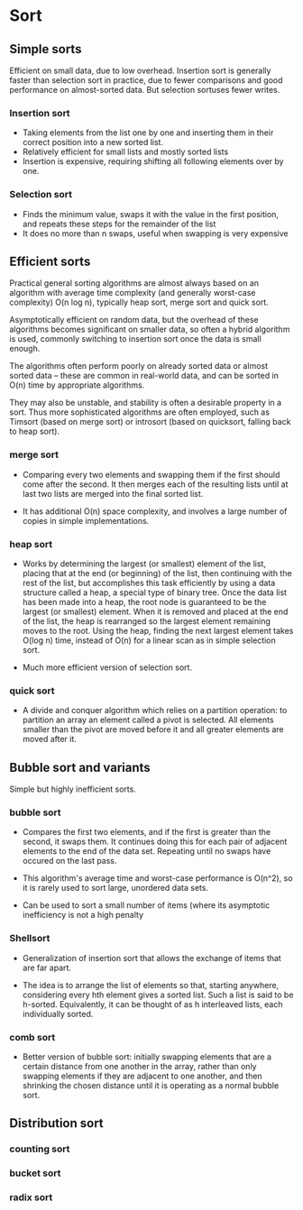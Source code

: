 # Sort

## Simple sorts

Efficient on small data, due to low overhead. Insertion sort is generally faster than selection sort in practice, due to fewer comparisons and good performance on almost-sorted data. But selection sortuses fewer writes.

### Insertion sort

- Taking elements from the list one by one and inserting them in their correct position into a new sorted list.
- Relatively efficient for small lists and mostly sorted lists
- Insertion is expensive, requiring shifting all following elements over by one.

### Selection sort

- Finds the minimum value, swaps it with the value in the first position, and repeats these steps for the remainder of the list
- It does no more than n swaps, useful when swapping is very expensive 

## Efficient sorts

Practical general sorting algorithms are almost always based on an algorithm with average time complexity (and generally worst-case complexity) O(n log n), typically heap sort, merge sort and quick sort.

Asymptotically efficient on random data, but the overhead of these algorithms becomes significant on smaller data, so often a hybrid algorithm is used, commonly switching to insertion sort once the data is small enough.

The algorithms often perform poorly on already sorted data or almost sorted data – these are common in real-world data, and can be sorted in O(n) time by appropriate algorithms.

They may also be unstable, and stability is often a desirable property in a sort. Thus more sophisticated algorithms are often employed, such as Timsort (based on merge sort) or introsort (based on quicksort, falling back to heap sort).

### merge sort

- Comparing every two elements and swapping them if the first should come after the second. It then merges each of the resulting lists until at last two lists are merged into the final sorted list.

- It has additional O(n) space complexity, and involves a large number of copies in simple implementations.

### heap sort

- Works by determining the largest (or smallest) element of the list, placing that at the end (or beginning) of the list, then continuing with the rest of the list, but accomplishes this task efficiently by using a data structure called a heap, a special type of binary tree. Once the data list has been made into a heap, the root node is guaranteed to be the largest (or smallest) element. When it is removed and placed at the end of the list, the heap is rearranged so the largest element remaining moves to the root. Using the heap, finding the next largest element takes O(log n) time, instead of O(n) for a linear scan as in simple selection sort. 

- Much more efficient version of selection sort. 

### quick sort

- A divide and conquer algorithm which relies on a partition operation: to partition an array an element called a pivot is selected. All elements smaller than the pivot are moved before it and all greater elements are moved after it.

## Bubble sort and variants

Simple but highly inefficient sorts.

### bubble sort

- Compares the first two elements, and if the first is greater than the second, it swaps them. It continues doing this for each pair of adjacent elements to the end of the data set. Repeating until no swaps have occured on the last pass.

- This algorithm's average time and worst-case performance is O(n^2), so it is rarely used to sort large, unordered data sets.

- Can be used to sort a small number of items (where its asymptotic inefficiency is not a high penalty

### Shellsort

- Generalization of insertion sort that allows the exchange of items that are far apart.

- The idea is to arrange the list of elements so that, starting anywhere, considering every hth element gives a sorted list. Such a list is said to be h-sorted. Equivalently, it can be thought of as h interleaved lists, each individually sorted.

### comb sort

- Better version of bubble sort: initially swapping elements that are a certain distance from one another in the array, rather than only swapping elements if they are adjacent to one another, and then shrinking the chosen distance until it is operating as a normal bubble sort. 


## Distribution sort


### counting sort


### bucket sort


### radix sort
